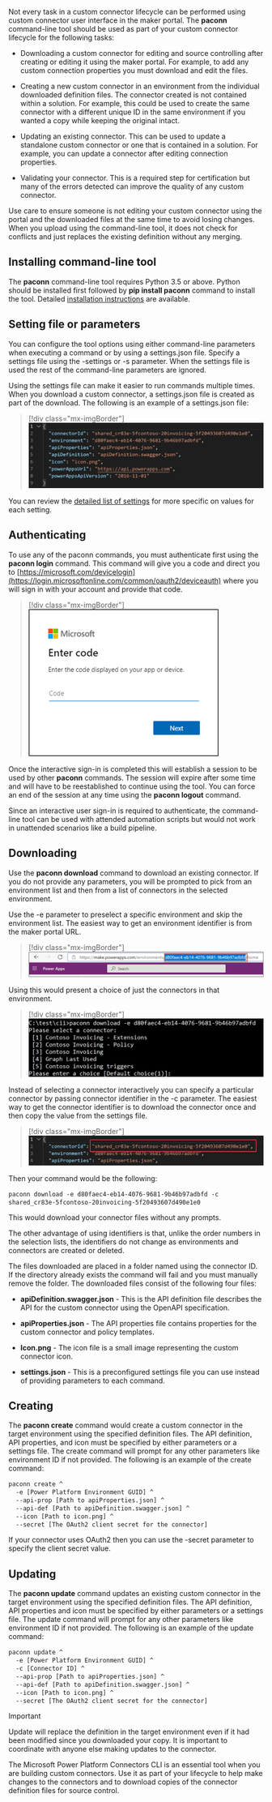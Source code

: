 Not every task in a custom connector lifecycle can be performed using custom connector user interface in the maker portal. The **paconn** command-line tool should be used as part of your custom connector lifecycle for the following tasks:

-   Downloading a custom connector for editing and source controlling after creating or editing it using the maker portal. For example, to add any custom connection properties you must download and edit the files.

-   Creating a new custom connector in an environment from the individual downloaded definition files. The connector created is not contained within a solution. For example, this could be used to create the same connector with a different unique ID in the same environment if you wanted a copy while keeping the original intact.

-   Updating an existing connector. This can be used to update a standalone custom connector or one that is contained in a solution. For example, you can update a connector after editing connection properties.

-   Validating your connector. This is a required step for certification but many of the errors detected can improve the quality of any custom connector.

Use care to ensure someone is not editing your custom connector using the portal and the downloaded files at the same time to avoid losing changes. When you upload using the command-line tool, it does not check for conflicts and just replaces the existing definition without any merging.

## Installing command-line tool

The **paconn** command-line tool requires Python 3.5 or above. Python should be installed first followed by **pip install paconn** command to install the tool. Detailed [installation instructions](https://docs.microsoft.com/connectors/custom-connectors/paconn-cli/?azure-portal=true) are available.

## Setting file or parameters

You can configure the tool options using either command-line parameters when executing a command or by using a settings.json file. Specify a settings file using the -settings or -s parameter. When the settings file is used the rest of the command-line parameters are ignored.

Using the settings file can make it easier to run commands multiple times. When you download a custom connector, a settings.json file is created as part of the download. The following is an example of a settings.json file:

> [!div class="mx-imgBorder"]
> [![Screenshot example of the settings file contents.](../media/settings-json.png)](../media/settings-json.png#lightbox)

You can review the [detailed list of settings](https://docs.microsoft.com/connectors/custom-connectors/paconn-cli?azure-portal=true#settings-file) for more specific on values for each setting.

## Authenticating

To use any of the paconn commands, you must authenticate first using the **paconn login** command. This command will give you a code and direct you to [https://microsoft.com/devicelogin](https://login.microsoftonline.com/common/oauth2/deviceauth) where you will sign in with your account and provide that code.

> [!div class="mx-imgBorder"]
> [![Screenshot of the authentication dialog asking for the device code.](../media/enter-code.png)](../media/enter-code.png#lightbox)

Once the interactive sign-in is completed this will establish a session to be used by other **paconn** commands. The session will expire after some time and will have to be reestablished to continue using the tool. You can force an end of the session at any time using the **paconn logout** command.

Since an interactive user sign-in is required to authenticate, the command-line tool can be used with attended automation scripts but would not work in unattended scenarios like a build pipeline.

## Downloading

Use the **paconn download** command to download an existing connector. If you do not provide any parameters, you will be prompted to pick from an environment list and then from a list of connectors in the selected environment.

Use the -e parameter to preselect a specific environment and skip the environment list. The easiest way to get an environment identifier is from the maker portal URL.

> [!div class="mx-imgBorder"]
> [![Screenshot of the environment URL showing how to pull out the identifier.](../media/maker-portal-url.png)](../media/maker-portal-url.png#lightbox)

Using this would present a choice of just the connectors in that environment.

> [!div class="mx-imgBorder"]
> [![Screenshot showing a list of connectors from the command line tool.](../media/environment-connectors.png)](../media/environment-connectors.png#lightbox)

Instead of selecting a connector interactively you can specify a particular connector by passing connector identifier in the -c parameter. The easiest way to get the connector identifier is to download the connector once and then copy the value from the settings file.

> [!div class="mx-imgBorder"]
> [![Screenshot showing where to find the connector ID in the settings file.](../media/connector-identifier.png)](../media/connector-identifier.png#lightbox)

Then your command would be the following:

```
paconn download -e d80faec4-eb14-4076-9681-9b46b97adbfd -c shared_cr83e-5fcontoso-20invoicing-5f20493607d490e1e0
```

This would download your connector files without any prompts.

The other advantage of using identifiers is that, unlike the order numbers in the selection lists, the identifiers do not change as environments and connectors are created or deleted.

The files downloaded are placed in a folder named using the connector ID. If the directory already exists the command will fail and you must manually remove the folder. The downloaded files consist of the following four files:

-   **apiDefinition.swagger.json** - This is the API definition file describes the API for the custom connector using the OpenAPI specification.

-   **apiProperties.json** - The API properties file contains properties for the custom connector and policy templates.

-   **Icon.png** - The icon file is a small image representing the custom connector icon.

-   **settings.json** - This is a preconfigured settings file you can use instead of providing parameters to each command.

## Creating

The **paconn create** command would create a custom connector in the target environment using the specified definition files. The API definition, API properties, and icon must be specified by either parameters or a settings file. The create command will prompt for any other parameters like environment ID if not provided. The following is an example of the create command:

```
paconn create ^
  -e [Power Platform Environment GUID] ^
  --api-prop [Path to apiProperties.json] ^
  --api-def [Path to apiDefinition.swagger.json] ^
  --icon [Path to icon.png] ^
  --secret [The OAuth2 client secret for the connector]
```

If your connector uses OAuth2 then you can use the -secret parameter to specify the client secret value.

## Updating

The **paconn update** command updates an existing custom connector in the target environment using the specified definition files. The API definition, API properties and icon must be specified by either parameters or a settings file. The update command will prompt for any other parameters like environment ID if not provided. The following is an example of the update command:

```
paconn update ^
  -e [Power Platform Environment GUID] ^
  -c [Connector ID] ^
  --api-prop [Path to apiProperties.json] ^
  --api-def [Path to apiDefinition.swagger.json] ^
  --icon [Path to icon.png] ^
  --secret [The OAuth2 client secret for the connector]
```

> [!IMPORTANT]
> Update will replace the definition in the target environment even if it had been modified since you downloaded your copy. It is important to coordinate with anyone else making updates to the connector.

The Microsoft Power Platform Connectors CLI is an essential tool when you are building custom connectors. Use it as part of your lifecycle to help make changes to the connectors and to download copies of the connector definition files for source control.